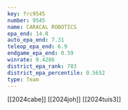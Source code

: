 ```yaml
---
key: frc9545
number: 9545
name: CARACAL ROBOTICS
epa_end: 14.8
auto_epa_end: 7.31
teleop_epa_end: 6.9
endgame_epa_end: 0.59
winrate: 0.4286
district_epa_rank: 783
district_epa_percentile: 0.5652
type: Team
---
```

[[2024cabe]]
[[2024joh]]
[[2024tuis3]]
